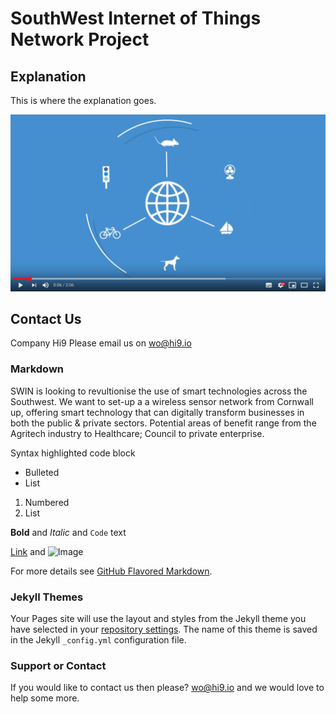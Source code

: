 # SouthWest Internet of Things Network Project

## Explanation

This is where the explanation goes.

[![Explainer Video](/images/video-shot.png)](https://www.youtube.com/watch?v=Q2So47rLOqgE "Things Network")

## Contact Us

Company Hi9
Please email us on [wo@hi9.io](mailto:wo@hi9.io)

### Markdown

SWIN is looking to revultionise the use of smart technologies across the Southwest. We want to set-up a a wireless sensor network from Cornwall up, offering smart technology that can digitally transform businesses in both the public & private sectors. Potential areas of benefit range from the Agritech industry to Healthcare; Council to private enterprise.

Syntax highlighted code block

- Bulleted
- List

1. Numbered
2. List

**Bold** and _Italic_ and `Code` text

[Link](url) and ![Image](src)

For more details see [GitHub Flavored Markdown](https://guides.github.com/features/mastering-markdown/).

### Jekyll Themes

Your Pages site will use the layout and styles from the Jekyll theme you have selected in your [repository settings](https://github.com/woisme/sw-iot-network/settings). The name of this theme is saved in the Jekyll `_config.yml` configuration file.

### Support or Contact

If you would like to contact us then please? [wo@hi9.io](mailto:wo@hi9.io) and we would love to help some more.
